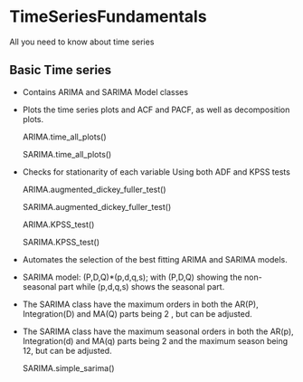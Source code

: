 # TimeSeriesFundamentals
All you need to know about time series
## Basic Time series 
- Contains ARIMA and SARIMA Model classes
- Plots the time series plots and ACF and PACF, as well as decomposition plots.

   ARIMA.time_all_plots()
  
   SARIMA.time_all_plots()
- Checks for stationarity of each variable Using both ADF and KPSS  tests

   ARIMA.augmented_dickey_fuller_test() 
   
   SARIMA.augmented_dickey_fuller_test() 
   
   ARIMA.KPSS_test()
   
   SARIMA.KPSS_test()
  
- Automates the selection of the best fitting ARIMA and SARIMA models.
- SARIMA model: (P,D,Q)*(p,d,q,s); with (P,D,Q) showing the non-seasonal part while (p,d,q,s) shows the seasonal part.
- The SARIMA class have the maximum orders in both the AR(P), Integration(D) and MA(Q) parts being 2 , but can be adjusted.
- The SARIMA class have the maximum seasonal orders in both the AR(p), Integration(d) and MA(q) parts being 2 and the maximum season being 12, but can be adjusted.

  SARIMA.simple_sarima()
